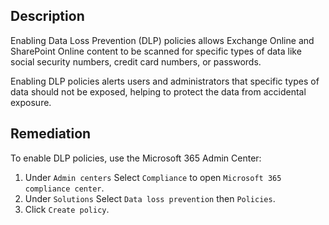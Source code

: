 ## Description

Enabling Data Loss Prevention (DLP) policies allows Exchange Online and SharePoint Online content to be scanned for specific types of data like social security numbers, credit card numbers, or passwords.

Enabling DLP policies alerts users and administrators that specific types of data should not be exposed, helping to protect the data from accidental exposure.

## Remediation

To enable DLP policies, use the Microsoft 365 Admin Center:

1. Under `Admin centers` Select `Compliance` to open `Microsoft 365 compliance center`.
2. Under `Solutions` Select `Data loss prevention` then `Policies`.
3. Click `Create policy`.